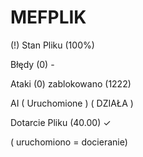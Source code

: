 # MEFPLIK



(!) Stan Pliku (100%)

Błędy (0) - 

Ataki (0) zablokowano (1222)

AI ( Uruchomione ) ( DZIAŁA )

Dotarcie Pliku (40.00) ✓ 

( uruchomiono = docieranie)